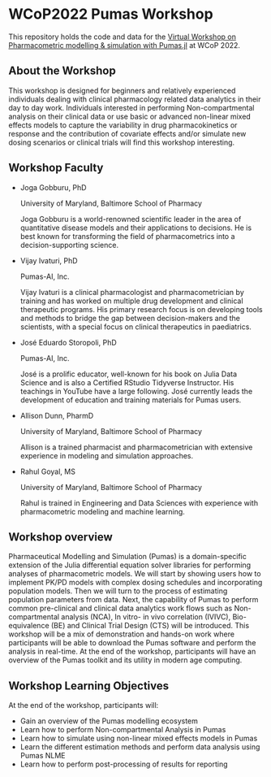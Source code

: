 # WCoP2022 Pumas Workshop

This repository holds the code and data for the [Virtual Workshop on Pharmacometric modelling & simulation with Pumas.jl](https://wcop2022.org/event/wcop-2022-workshop-information-form/) at WCoP 2022.

## About the Workshop

This workshop is designed for beginners and relatively experienced individuals dealing with clinical pharmacology related data analytics in their day to day work. Individuals interested in performing Non-compartmental analysis on their clinical data or use basic or advanced non-linear mixed effects models to capture the variability in drug pharmacokinetics or response and the contribution of covariate effects and/or simulate new dosing scenarios or clinical trials will find this workshop interesting.

## Workshop Faculty

- Joga Gobburu, PhD
   
   University of Maryland, Baltimore School of Pharmacy

   Joga Gobburu is a world-renowned scientific leader in the area of quantitative disease models and their applications to decisions. He is best known for transforming the field of pharmacometrics into a decision-supporting science.

- Vijay Ivaturi, PhD
   
   Pumas-AI, Inc.

   Vijay Ivaturi is a clinical pharmacologist and pharmacometrician by training and has worked on multiple drug development and clinical therapeutic programs. His primary research focus is on developing tools and methods to bridge the gap between decision-makers and the scientists, with a special focus on clinical therapeutics in paediatrics.

- José Eduardo Storopoli, PhD
   
   Pumas-AI, Inc.

   José is a prolific educator, well-known for his book on Julia Data Science and is also a Certified RStudio Tidyverse Instructor. His teachings in YouTube have a large following. José currently leads the development of education and training materials for Pumas users.

- Allison Dunn, PharmD
   
   University of Maryland, Baltimore School of Pharmacy

   Allison is a trained pharmacist and pharmacometrician with extensive experience in modeling and simulation approaches.

- Rahul Goyal, MS
   
   University of Maryland, Baltimore School of Pharmacy

   Rahul is trained in Engineering and Data Sciences with experience with pharmacometric modeling and machine learning.

## Workshop overview

Pharmaceutical Modelling and Simulation (Pumas) is a domain-specific extension of the Julia differential equation solver libraries for performing analyses of pharmacometric models. We will start by showing users how to implement PK/PD models with complex dosing schedules and incorporating population models. Then we will turn to the process of estimating population parameters from data. Next, the capability of Pumas to perform common pre-clinical and clinical data analytics work flows such as Non-compartmental analysis (NCA), In vitro- in vivo correlation (IVIVC), Bio-equivalence (BE) and Clinical Trial Design (CTS) will be introduced. This workshop will be a mix of demonstration and hands-on work where participants will be able to download the Pumas software and perform the analysis in real-time. At the end of the workshop, participants will have an overview of the Pumas toolkit and its utility in modern age computing.

## Workshop Learning Objectives 

At the end of the workshop, participants will:

- Gain an overview of the Pumas modelling ecosystem
- Learn how to perform Non-compartmental Analysis in Pumas
- Learn how to simulate using non-linear mixed effects models in Pumas
- Learn the different estimation methods and perform data analysis using Pumas NLME
- Learn how to perform post-processing of results for reporting
